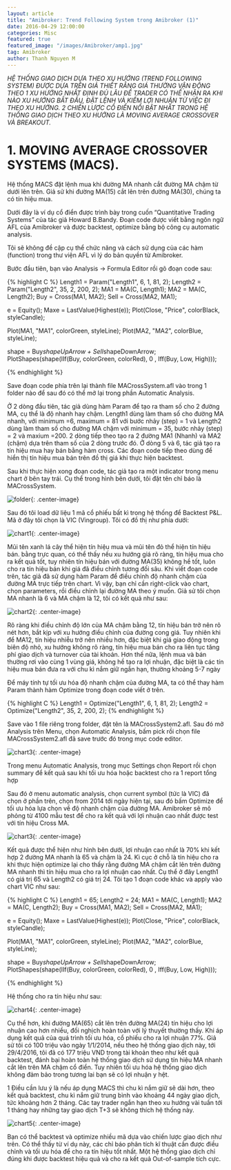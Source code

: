 ```yaml
---
layout: article
title: "Amibroker: Trend Following System trong Amibroker (1)"
date: 2016-04-29 12:00:00
categories: Misc
featured: true
featured_image: "/images/Amibroker/amp1.jpg"
tag: Amibroker
author: Thanh Nguyen M
---
```


*HỆ THỐNG GIAO DỊCH DỰA THEO XU HƯỚNG (TREND FOLLOWING SYSTEM) ĐƯỢC DỰA TRÊN GIẢ THIẾT RẰNG GIÁ THƯỜNG VẬN ĐỘNG THEO 1 XU HƯỚNG NHẤT ĐỊNH ĐỦ LÂU ĐỂ TRADER CÓ THỂ NHẬN RA KHI NÀO XU HƯỚNG BẮT ĐẦU, ĐẶT LỆNH VÀ KIẾM LỢI NHUẬN TỪ VIỆC ĐI THEO XU HƯỚNG. 2 CHIẾN LƯỢC CỔ ĐIỂN NỔI BẬT NHẤT TRONG HỆ THỐNG GIAO DỊCH THEO XU HƯỚNG LÀ MOVING AVERAGE CROSSOVER VÀ BREAKOUT.*

# 1. MOVING AVERAGE CROSSOVER SYSTEMS (MACS).
Hệ thống MACS đặt lệnh mua khi đường MA nhanh cắt đường MA chậm từ dưới lên trên. Giả sử khi đường MA(15) cắt lên trên đường MA(30), chúng ta có tín hiệu mua.

Dưới đây là ví dụ cổ điển được trình bày trong cuốn “Quantitative Trading Systems” của tác giả Howard B.Bandy. Đoạn code được viết bằng ngôn ngữ AFL của Amibroker và được backtest, optimize bằng bộ công cụ automatic analysis.

Tôi sẽ không đề cập cụ thể chức năng và cách sử dụng của các hàm (function) trong thư viện AFL vì lý do bản quyền từ Amibroker.

Bước đầu tiên, bạn vào Analysis -> Formula Editor rồi gõ đoạn code sau:

{% highlight C %}
Length1 = Param("Length1", 6, 1, 81, 2);
Length2 = Param("Length2", 35, 2, 200, 2);
MA1 = MA(C, Length1);
MA2 = MA(C, Length2);
Buy = Cross(MA1, MA2);
Sell = Cross(MA2, MA1);

e = Equity();
Maxe = LastValue(Highest(e));
Plot(Close, "Price", colorBlack, styleCandle);

Plot(MA1, "MA1", colorGreen, styleLine);
Plot(MA2, "MA2", colorBlue, styleLine);

shape = Buy*shapeUpArrow + Sell*shapeDownArrow;
PlotShapes(shape(IIf(Buy, colorGreen, colorRed), 0 , Iff(Buy, Low, High)));

{% endhighlight %}


Save đoạn code phía trên lại thành file MACrossSystem.afl vào trong 1 folder nào để sau đó có thể mở lại trong phần Automatic Analysis.

Ở 2 dòng đầu tiên, tác giả dùng hàm Param để tạo ra tham số cho 2 đường MA, cụ thể là độ nhanh hay chậm. Length1 dùng làm tham số cho đường MA nhanh, với minimum =6, maximum = 81 với bước nhảy (step) = 1 và Length2 dùng làm tham số cho đường MA chậm với minimum = 35, bước nhảy (step) = 2 và maxium =200.
2 dòng tiếp theo tạo ra 2 đường MA1 (Nhanh) và MA2 (chậm) dựa trên tham số của 2 dòng trước đó.
Ở dòng 5 và 6, tác giả tạo ra tín hiệu mua hay bán bằng hàm cross.
Các đoạn code tiếp theo dùng để hiển thị tín hiệu mua bán trên đồ thị giá khi thực hiện backtest.

Sau khi thực hiện xong đoạn code, tác giả tạo ra một indicator trong menu chart ở bên tay trái. Cụ thể trong hình bên dưới, tôi đặt tên chỉ báo là MACrossSystem.

![folder](/images/Amibroker/ami1.png){: .center-image}


Sau đó tôi load dữ liệu 1 mã cổ phiếu bất kì trong hệ thống để Backtest P&L. Mã ở đây tôi chọn là VIC (Vingroup). Tôi có đồ thị như phía dưới:

![chart1](/images/Amibroker/ami2.png){: .center-image}

Mũi tên xanh lá cây thể hiện tín hiệu mua và mũi tên đỏ thể hiện tín hiệu bán. bằng trực quan, có thể thấy nếu xu hướng giá rõ ràng, tín hiệu mua cho ra kết quả tốt, tuy nhiên tín hiệu bán với đường MA(35)  không hề tốt, luôn cho ra tín hiệu bán khi giá đã điều chỉnh tương đối sâu. Khi viết đoạn code trên, tác giả đã sử dụng hàm Param để điều chỉnh độ nhanh chậm của đường MA trực tiếp trên chart. Vì vậy, bạn chỉ cần right-click vào chart, chọn parameters, rồi điều chỉnh lại đường MA theo ý muốn. Giả sử tôi chọn MA nhanh là 6 và MA chậm là 12, tôi có kết quả như sau:

![chart2](/images/Amibroker/ami3.png){: .center-image}

Rõ ràng khi điều chỉnh độ lớn của MA chậm bằng 12, tín hiệu bán trở nên rõ nét hơn, bắt kịp với xu hướng điều chỉnh của đường cong giá. Tuy nhiên khi để MA12, tín hiệu nhiễu trở nên nhiều hơn, đặc biệt khi giá giao động trong biên độ nhỏ, xu hướng không rõ ràng, tín hiệu mua bán cho ra liên tục tăng phí giao dịch và turnover của tài khoản. Hơn thế nữa, lệnh mua và bán thường rơi vào cùng 1 vùng giá, không hề tạo ra lợi nhuận, đặc biệt là các tín hiệu mua bán đưa ra với chu kì nắm giữ ngắn hạn, thường khoảng 5-7 ngày

Để máy tính tự tối ưu hóa độ nhanh chậm của đường MA, ta có thể thay hàm Param thành hàm Optimize trong đoạn code viết ở trên.


{% highlight C %}
Length1 = Optimize("Length1", 6, 1, 81, 2);
Length2 = Optimize("Length2", 35, 2, 200, 2);
{% endhighlight %}

Save vào 1 file riêng trong folder, đặt tên là MACrossSystem2.afl. Sau đó mở Analysis trên Menu, chọn Automatic Analysis, bấm pick rồi chọn file MACrossSystem2.afl đã save trước đó trong mục code editor.

![chart3](/images/Amibroker/ami4.png){: .center-image}

Trong menu Automatic Analysis, trong mục Settings chọn Report rồi chọn summary để kết quả sau khi tối ưu hóa hoặc backtest cho ra 1 report tổng hợp

Sau đó ở menu automatic analysis, chọn current symbol (tức là VIC) đã chọn ở phần trên, chọn from 2014 tới ngày hiện tại, sau đó bấm Optimize để tối ưu hóa lựa chọn về độ nhanh chậm của đường MA. Amibroker sẽ mô phỏng từ 4100 mẫu test để cho ra kết quả với lợi nhuận cao nhất được test với tín hiệu Cross MA.

![chart3](/images/Amibroker/ami5.png){: .center-image}

Kết quả được thể hiện như hình bên dưới, lợi nhuận cao nhất là 70% khi kết hợp 2 đường MA nhanh là 65 và chậm là 24. Kì cục ở chỗ là tín hiệu cho ra khi thực hiện optimize lại cho thấy rằng đường MA chậm cắt lên trên đường MA nhanh thì tín hiệu mua cho ra lợi nhuận cao nhất. Cụ thể ở đây Length1 có giá trị 65 và Length2 có giá trị 24. Tôi tạo 1 đoạn code khác và apply vào chart VIC như sau:

{% highlight C %}
Length1 = 65;
Length2 = 24;
MA1 = MA(C, Length1);
MA2 = MA(C, Length2);
Buy = Cross(MA1, MA2);
Sell = Cross(MA2, MA1);

e = Equity();
Maxe = LastValue(Highest(e));
Plot(Close, "Price", colorBlack, styleCandle);

Plot(MA1, "MA1", colorGreen, styleLine);
Plot(MA2, "MA2", colorBlue, styleLine);

shape = Buy*shapeUpArrow + Sell*shapeDownArrow;
PlotShapes(shape(IIf(Buy, colorGreen, colorRed), 0 , Iff(Buy, Low, High)));

{% endhighlight %}

Hệ thống cho ra tín hiệu như sau:

![chart4](/images/Amibroker/ami6.png){: .center-image}

Cụ thể hơn, khi đường MA(65) cắt lên trên đường MA(24) tín hiệu cho lợi nhuận cao hơn nhiều, đối nghịch hoàn toàn với lý thuyết thường thấy. Khi áp dụng kết quả của quá trình tối ưu hóa, cổ phiếu cho ra lợi nhuận 77%. Giả sử tôi có 100 triệu vào ngày 1/1/2014, nếu theo hệ thống giao dịch này, tới 29/4/2016, tôi đã có 177 triệu VND trong tài khoản theo như kết quả backtest, đánh bại hoàn toàn hệ thống giao dịch sử dụng tín hiệu MA nhanh cắt lên trên MA chậm cổ điển. Tuy nhiên tối ưu hóa hệ thống giao dịch không đảm bảo trong tương lai bạn sẽ có lợi nhuận y hệt.

1 Điều cần lưu ý là nếu áp dụng MACS thì chu kì nắm giữ sẽ dài hơn, theo kết quả backtest, chu kì nắm giữ trung bình vào khoảng 44 ngày giao dịch, tức khoảng hơn 2 tháng. Các tay trader ngắn hạn theo xu hướng vài tuần tới 1 tháng hay những tay giao dịch T+3 sẽ không thích hệ thống này.

![chart5](/images/Amibroker/ami7.png){: .center-image}

Bạn có thể backtest và optimize nhiều mã dựa vào chiến lược giao dịch như trên. Có thể thấy từ ví dụ này, các chỉ báo phân tích kĩ thuật cần được điều chỉnh và tối ưu hóa để cho ra tín hiệu tốt nhất. Một hệ thống giao dịch chỉ đúng khi được backtest hiệu quả và cho ra kết quả Out-of-sample tích cực.
